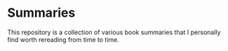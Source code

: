 # Summaries 
This repository is a collection of various book summaries that I personally find worth rereading from time to time. 
